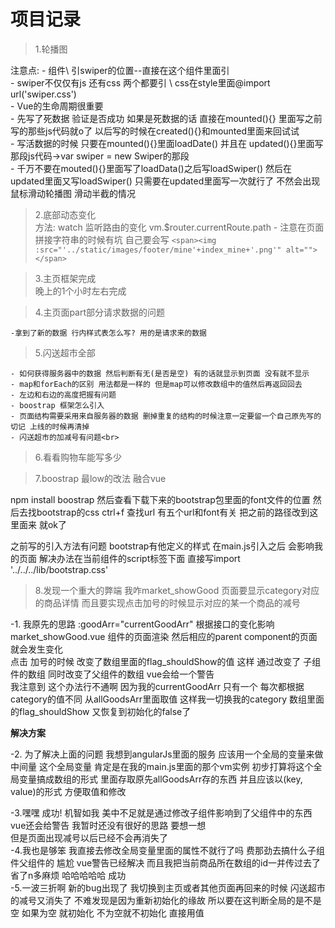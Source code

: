
# 项目记录

>1.轮播图<br>

注意点:
    - 组件\ 引swiper的位置--直接在这个组件里面引<br>
    - swiper不仅仅有js 还有css 两个都要引 \ css在style里面@import url('swiper.css')<br>
    - Vue的生命周期很重要<br>
    - 先写了死数据 验证是否成功 如果是死数据的话 直接在mounted(){} 里面写之前写的那些js代码就o了
        以后写的时候在created(){}和mounted里面来回试试<br>
    - 写活数据的时候 只要在mounted(){}里面loadDate() 并且在 updated(){}里面写那段js代码->var swiper = new Swiper的那段<br>
    - 千万不要在mouted(){}里面写了loadData()之后写loadSwiper() 然后在updated里面又写loadSwiper() 只需要在updated里面写一次就行了 不然会出现鼠标滑动轮播图 滑动半截的情况<br>


>2.底部动态变化<br>
    方法: watch 监听路由的变化 vm.$router.currentRoute.path
    - 注意在页面拼接字符串的时候有坑 自己要会写
    ```
    <span><img :src="'../static/images/footer/mine'+index_mine+'.png'" alt=""></span>
    ```

>3.主页框架完成<br>
    晚上的1个小时左右完成


>4.主页面part部分请求数据的问题 <br>

    -拿到了新的数据 行内样式表怎么写? 用的是请求来的数据

>5.闪送超市全部

    - 如何获得服务器中的数据 然后判断有无(是否是空) 有的话就显示到页面 没有就不显示
    - map和forEach的区别 用法都是一样的 但是map可以修改数组中的值然后再返回回去
    - 左边和右边的高度把握有问题
    - boostrap 框架怎么引入
    - 页面结构需要采用来自服务器的数据 删掉重复的结构的时候注意一定要留一个自己原先写的 切记 上线的时候再清掉
    - 闪送超市的加减号有问题<br>

>6.看看购物车能写多少<br>

>7.boostrap 最low的改法 融合vue<br>

npm install boostrap
然后查看下载下来的bootstrap包里面的font文件的位置
然后去找bootstrap的css ctrl+f 查找url 有五个url和font有关 把之前的路径改到这里面来 就ok了
<!-- 最后在main.js 里面 import '这里写bootstrap.css的路径' -->
之前写的引入方法有问题 bootstrap有他定义的样式 在main.js引入之后 会影响我的页面 解决办法在当前组件的script标签下面
直接写import '../../../lib/bootstrap.css'

>8.发现一个重大的弊端 我咋market_showGood 页面要显示category对应的商品详情 而且要实现点击加号的时候显示对应的某一个商品的减号

-1. 我原先的思路  :goodArr="currentGoodArr" 根据接口的变化影响 market_showGood.vue 组件的页面渲染 然后相应的parent component的页面就会发生变化<br>
点击 加号的时候 改变了数组里面的flag_shouldShow的值 这样 通过改变了 子组件的数组 同时改变了父组件的数组  vue会给一个警告 <br>
我注意到 这个办法行不通啊 因为我的currentGoodArr 只有一个 每次都根据category的值不同 从allGoodsArr里面取值 这样我一切换我的category 数组里面的flag_shouldShow 又恢复到初始化的false了  <br>

__解决方案__<br>

-2. 为了解决上面的问题 我想到angularJs里面的服务 应该用一个全局的变量来做中间量 这个全局变量 肯定是在我的main.js里面的那个vm实例 初步打算将这个全局变量搞成数组的形式 里面存取原先allGoodsArr存的东西 并且应该以(key, value)的形式 方便取值和修改 <br>

-3.嘿嘿 成功! 机智如我 美中不足就是通过修改子组件影响到了父组件中的东西 vue还会给警告 我暂时还没有很好的思路 要想一想<br>  但是页面出现减号以后已经不会再消失了 <br>
-4.我也是够笨 我直接去修改全局变量里面的属性不就行了吗 费那劲去搞什么子组件父组件的 尴尬 vue警告已经解决 而且我把当前商品所在数组的id一并传过去了 省了n多麻烦 哈哈哈哈哈 成功 <br>
-5.一波三折啊 新的bug出现了 我切换到主页或者其他页面再回来的时候 闪送超市的减号又消失了 不难发现是因为重新初始化的缘故 所以要在这判断全局的是不是空 如果为空 就初始化 不为空就不初始化 直接用值
